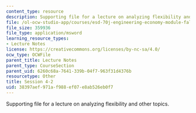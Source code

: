 ```yaml
---
content_type: resource
description: Supporting file for a lecture on analyzing flexibility and other topics.
file: /ol-ocw-studio-app/courses/esd-70j-engineering-economy-module-fall-2009/38397aef971af988ef07e8ab526eb0f7_ESD70session4_2.xls
file_size: 359936
file_type: application/msword
learning_resource_types:
- Lecture Notes
license: https://creativecommons.org/licenses/by-nc-sa/4.0/
ocw_type: OCWFile
parent_title: Lecture Notes
parent_type: CourseSection
parent_uid: 6260c68a-7641-339b-04f7-963f31d4376b
resourcetype: Other
title: Session 4-2
uid: 38397aef-971a-f988-ef07-e8ab526eb0f7
---
```

Supporting file for a lecture on analyzing flexibility and other topics.